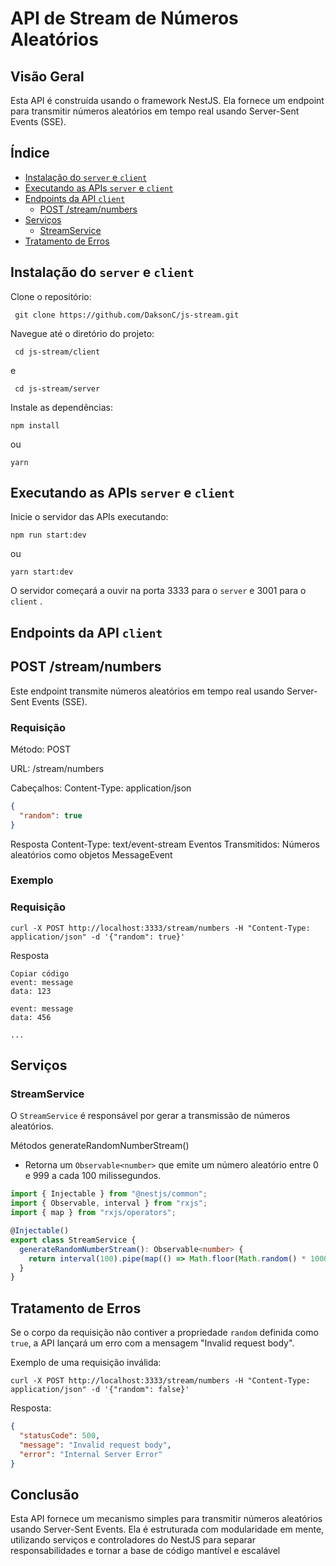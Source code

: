 # API de Stream de Números Aleatórios

## Visão Geral

Esta API é construída usando o framework NestJS. Ela fornece um endpoint para transmitir números aleatórios em tempo real usando Server-Sent Events (SSE).

## Índice

- [Instalação do `server` e `client`](#instalação-do-server-e-client)
- [Executando as APIs `server` e `client`](#executando-as-apis-server-e-client)
- [Endpoints da API `client`](#endpoints-da-api-client)
  - [POST /stream/numbers](#post-streamnumbers)
- [Serviços](#serviços)
  - [StreamService](#streamservice)
- [Tratamento de Erros](#tratamento-de-erros)

## Instalação do `server` e `client`

Clone o repositório:

```
 git clone https://github.com/DaksonC/js-stream.git
```

Navegue até o diretório do projeto:

```
 cd js-stream/client
```

e

```
 cd js-stream/server
```

Instale as dependências:

```
npm install
```

ou

```
yarn
```

## Executando as APIs `server` e `client`

Inicie o servidor das APIs executando:

```
npm run start:dev
```

ou

```
yarn start:dev
```

O servidor começará a ouvir na porta 3333 para o `server` e 3001 para o `client` .

## Endpoints da API `client`

## POST /stream/numbers

Este endpoint transmite números aleatórios em tempo real usando Server-Sent Events (SSE).

### Requisição

Método: POST

URL: /stream/numbers

Cabeçalhos: Content-Type: application/json

```json
{
  "random": true
}
```

Resposta
Content-Type: text/event-stream
Eventos Transmitidos: Números aleatórios como objetos MessageEvent

### Exemplo

### Requisição

```shell
curl -X POST http://localhost:3333/stream/numbers -H "Content-Type: application/json" -d '{"random": true}'
```

Resposta

```text
Copiar código
event: message
data: 123

event: message
data: 456

...
```

## Serviços

### StreamService

O `StreamService` é responsável por gerar a transmissão de números aleatórios.

Métodos
generateRandomNumberStream()

- Retorna um `Observable<number>` que emite um número aleatório entre 0 e 999 a cada 100 milissegundos.

```typescript
import { Injectable } from "@nestjs/common";
import { Observable, interval } from "rxjs";
import { map } from "rxjs/operators";

@Injectable()
export class StreamService {
  generateRandomNumberStream(): Observable<number> {
    return interval(100).pipe(map(() => Math.floor(Math.random() * 1000)));
  }
}
```

## Tratamento de Erros

Se o corpo da requisição não contiver a propriedade `random` definida como `true`, a API lançará um erro com a mensagem "Invalid request body".

Exemplo de uma requisição inválida:

```shell
curl -X POST http://localhost:3333/stream/numbers -H "Content-Type: application/json" -d '{"random": false}'
```

Resposta:

```json
{
  "statusCode": 500,
  "message": "Invalid request body",
  "error": "Internal Server Error"
}
```

## Conclusão

Esta API fornece um mecanismo simples para transmitir números aleatórios usando Server-Sent Events. Ela é estruturada com modularidade em mente, utilizando serviços e controladores do NestJS para separar responsabilidades e tornar a base de código mantível e escalável
